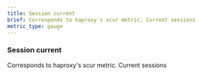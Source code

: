 ```yaml
---
title: Session current
brief: Corresponds to haproxy's scur metric. Current sessions
metric_type: gauge
---
```

### Session current

Corresponds to haproxy's scur metric. Current sessions